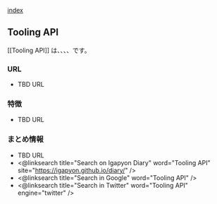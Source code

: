 [index](https://igapyon.github.io/diary/keyword/index.html)

## Tooling API

[[Tooling API]] は、、、、です。

### URL

* TBD URL

### 特徴

* TBD URL

### まとめ情報

* TBD URL
* <@linksearch title="Search on Igapyon Diary" word="Tooling API" site="https://igapyon.github.io/diary/" />
* <@linksearch title="Search in Google" word="Tooling API" />
* <@linksearch title="Search in Twitter" word="Tooling API" engine="twitter" />

